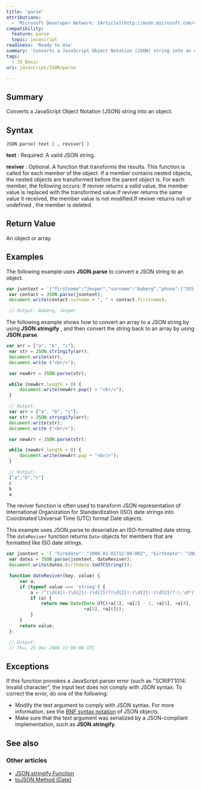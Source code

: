```yaml
---
title: 'parse'
attributions:
  - 'Microsoft Developer Network: [Article](http://msdn.microsoft.com/en-us/library/ie/cc836466(v=vs.94).aspx)'
compatibility:
  feature: parse
  topic: javascript
readiness: 'Ready to Use'
summary: 'Converts a JavaScript Object Notation (JSON) string into an object.'
tags:
  - JS_Basic
uri: javascript/JSON/parse

---
```

## Summary

Converts a JavaScript Object Notation (JSON) string into an object.

## Syntax

    JSON.parse( text [ , reviver] )

**text**
:   Required. A valid JSON string.

**reviver**
:   Optional. A function that transforms the results. This function is called for each member of the object. If a member contains nested objects, the nested objects are transformed before the parent object is. For each member, the following occurs: If reviver returns a valid value, the member value is replaced with the transformed value.If reviver returns the same value it received, the member value is not modified.If reviver returns null or undefined , the member is deleted.

## Return Value

An object or array.

## Examples

The following example uses **JSON.parse** to convert a JSON string to an object.

``` js
var jsontext = '{"firstname":"Jesper","surname":"Aaberg","phone":["555-0100","555-0120"]}';
 var contact = JSON.parse(jsontext);
 document.write(contact.surname + ", " + contact.firstname);

 // Output: Aaberg, Jesper
```

The following example shows how to convert an array to a JSON string by using **JSON.stringify** , and then convert the string back to an array by using **JSON.parse**.

``` js
var arr = ["a", "b", "c"];
 var str = JSON.stringify(arr);
 document.write(str);
 document.write ("<br/>");

 var newArr = JSON.parse(str);

 while (newArr.length > 0) {
     document.write(newArr.pop() + "<br/>");
 }

 // Output:
 var arr = ["a", "b", "c"];
 var str = JSON.stringify(arr);
 document.write(str);
 document.write ("<br/>");

 var newArr = JSON.parse(str);

 while (newArr.length > 0) {
     document.write(newArr.pop + "<br/>");
 }

 // Output:
 ["a","b","c"]
 c
 b
 a
```

The reviver function is often used to transform JSON representation of International Organization for Standardization (ISO) date strings into Coordinated Universal Time (UTC) format Date objects.

This example uses JSON.parse to deserialize an ISO-formatted date string. The `dateReviver` function returns `Date` objects for members that are formatted like ISO date strings.

``` js
var jsontext = '{ "hiredate": "2008-01-01T12:00:00Z", "birthdate": "2008-12-25T12:00:00Z" }';
 var dates = JSON.parse(jsontext, dateReviver);
 document.write(dates.birthdate.toUTCString());

 function dateReviver(key, value) {
     var a;
     if (typeof value === 'string') {
         a = /^(\d{4})-(\d{2})-(\d{2})T(\d{2}):(\d{2}):(\d{2}(?:\.\d*)?)Z$/.exec(value);
         if (a) {
             return new Date(Date.UTC(+a[1], +a[2] - 1, +a[3], +a[4],
                             +a[5], +a[6]));
         }
     }
     return value;
 };

 // Output:
 // Thu, 25 Dec 2008 12:00:00 UTC
```

## Exceptions

If this function provokes a JavaScript parser error (such as "SCRIPT1014: Invalid character", the input text does not comply with JSON syntax. To correct the error, do one of the following:

-   Modify the text argument to comply with JSON syntax. For more information, see the [BNF syntax notation](http://go.microsoft.com/fwlink/?LinkId=125203) of JSON objects.
-   Make sure that the text argument was serialized by a JSON-compliant implementation, such as **JSON.stringify**.

## See also

### Other articles

-   [JSON.stringify Function](/javascript/JSON/stringify)
-   [toJSON Method (Date)](/javascript/Date/toJSON)

